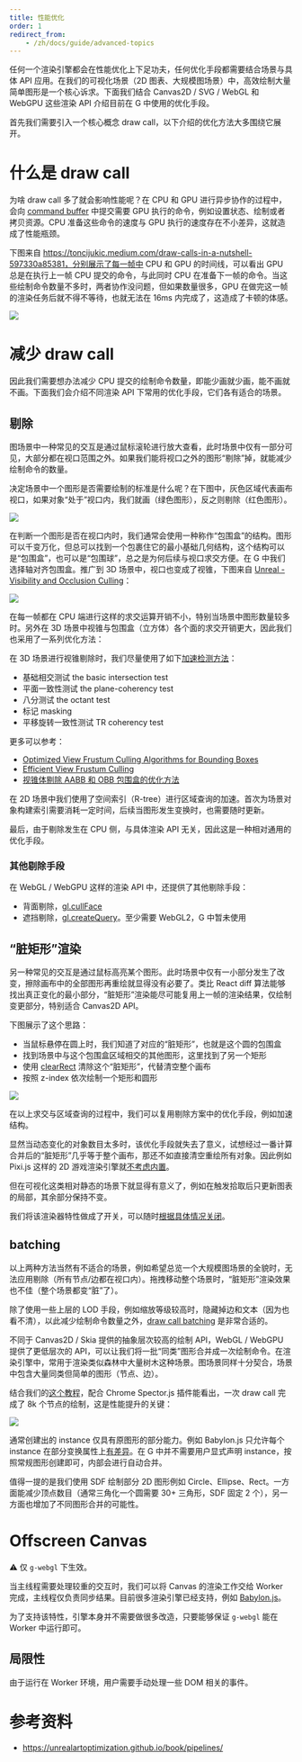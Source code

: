 ```yaml
---
title: 性能优化
order: 1
redirect_from:
    - /zh/docs/guide/advanced-topics
---
```


任何一个渲染引擎都会在性能优化上下足功夫，任何优化手段都需要结合场景与具体 API 应用。在我们的可视化场景（2D 图表、大规模图场景）中，高效绘制大量简单图形是一个核心诉求。下面我们结合 Canvas2D / SVG / WebGL 和 WebGPU 这些渲染 API 介绍目前在 G 中使用的优化手段。

首先我们需要引入一个核心概念 draw call，以下介绍的优化方法大多围绕它展开。

# 什么是 draw call

为啥 draw call 多了就会影响性能呢？在 CPU 和 GPU 进行异步协作的过程中，会向 [command buffer](https://www.w3.org/TR/webgpu/#command-buffers) 中提交需要 GPU 执行的命令，例如设置状态、绘制或者拷贝资源。CPU 准备这些命令的速度与 GPU 执行的速度存在不小差异，这就造成了性能瓶颈。

下图来自 https://toncijukic.medium.com/draw-calls-in-a-nutshell-597330a85381，分别展示了每一帧中 CPU 和 GPU 的时间线，可以看出 GPU 总是在执行上一帧 CPU 提交的命令，与此同时 CPU 在准备下一帧的命令。当这些绘制命令数量不多时，两者协作没问题，但如果数量很多，GPU 在做完这一帧的渲染任务后就不得不等待，也就无法在 16ms 内完成了，这造成了卡顿的体感。

![](https://gw.alipayobjects.com/mdn/rms_6ae20b/afts/img/A*OdI0SqKtWB0AAAAAAAAAAAAAARQnAQ)

# 减少 draw call

因此我们需要想办法减少 CPU 提交的绘制命令数量，即能少画就少画，能不画就不画。下面我们会介绍不同渲染 API 下常用的优化手段，它们各有适合的场景。

## 剔除

图场景中一种常见的交互是通过鼠标滚轮进行放大查看，此时场景中仅有一部分可见，大部分都在视口范围之外。如果我们能将视口之外的图形“剔除”掉，就能减少绘制命令的数量。

决定场景中一个图形是否需要绘制的标准是什么呢？在下图中，灰色区域代表画布视口，如果对象“处于”视口内，我们就画（绿色图形），反之则剔除（红色图形）。

![](https://gw.alipayobjects.com/mdn/rms_6ae20b/afts/img/A*IrstQLn0kVoAAAAAAAAAAAAAARQnAQ)

在判断一个图形是否在视口内时，我们通常会使用一种称作“包围盒”的结构。图形可以千变万化，但总可以找到一个包裹住它的最小基础几何结构，这个结构可以是“包围盒”，也可以是“包围球”，总之是为何后续与视口求交方便。在 G 中我们选择轴对齐包围盒。推广到 3D 场景中，视口也变成了视锥，下图来自 [Unreal - Visibility and Occlusion Culling](https://docs.unrealengine.com/Engine/Rendering/VisibilityCulling#viewfrustum)：

![](https://user-images.githubusercontent.com/3608471/78733815-18111d80-7979-11ea-940b-9886ec5cf5e4.png)

在每一帧都在 CPU 端进行这样的求交运算开销不小，特别当场景中图形数量较多时。另外在 3D 场景中视锥与包围盒（立方体）各个面的求交开销更大，因此我们也采用了一系列优化方法：

在 3D 场景进行视锥剔除时，我们尽量使用了如下[加速检测方法](https://github.com/antvis/GWebGPUEngine/issues/3)：

-   基础相交测试 the basic intersection test
-   平面一致性测试 the plane-coherency test
-   八分测试 the octant test
-   标记 masking
-   平移旋转一致性测试 TR coherency test

更多可以参考：

-   [Optimized View Frustum Culling Algorithms for Bounding Boxes](http://fileadmin.cs.lth.se/cs/Personal/Tomas_Akenine-Moller/pubs/vfcullbox.pdf.gz)
-   [Efficient View Frustum Culling](http://old.cescg.org/CESCG-2002/DSykoraJJelinek/)
-   [视锥体剔除 AABB 和 OBB 包围盒的优化方法](https://zhuanlan.zhihu.com/p/55915345)

在 2D 场景中我们使用了空间索引（R-tree）进行区域查询的加速。首次为场景对象构建索引需要消耗一定时间，后续当图形发生变换时，也需要随时更新。

最后，由于剔除发生在 CPU 侧，与具体渲染 API 无关，因此这是一种相对通用的优化手段。

### 其他剔除手段

在 WebGL / WebGPU 这样的渲染 API 中，还提供了其他剔除手段：

-   背面剔除，[gl.cullFace](https://developer.mozilla.org/zh-CN/docs/Web/API/WebGLRenderingContext/cullFace)
-   遮挡剔除，[gl.createQuery](https://developer.mozilla.org/en-US/docs/Web/API/WebGL2RenderingContext/createQuery)。至少需要 WebGL2，G 中暂未使用

## “脏矩形”渲染

另一种常见的交互是通过鼠标高亮某个图形。此时场景中仅有一小部分发生了改变，擦除画布中的全部图形再重绘就显得没有必要了。类比 React diff 算法能够找出真正变化的最小部分，“脏矩形”渲染能尽可能复用上一帧的渲染结果，仅绘制变更部分，特别适合 Canvas2D API。

下图展示了这个思路：

-   当鼠标悬停在圆上时，我们知道了对应的“脏矩形”，也就是这个圆的包围盒
-   找到场景中与这个包围盒区域相交的其他图形，这里找到了另一个矩形
-   使用 [clearRect](https://developer.mozilla.org/zh-CN/docs/Web/API/CanvasRenderingContext2D/clearRect) 清除这个“脏矩形”，代替清空整个画布
-   按照 z-index 依次绘制一个矩形和圆形

![](https://gw.alipayobjects.com/mdn/rms_6ae20b/afts/img/A*6zyLTL-AIbQAAAAAAAAAAAAAARQnAQ)

在以上求交与区域查询的过程中，我们可以复用剔除方案中的优化手段，例如加速结构。

显然当动态变化的对象数目太多时，该优化手段就失去了意义，试想经过一番计算合并后的“脏矩形”几乎等于整个画布，那还不如直接清空重绘所有对象。因此例如 Pixi.js 这样的 2D 游戏渲染引擎就[不考虑内置](https://github.com/pixijs/pixi.js/issues/3503)。

但在可视化这类相对静态的场景下就显得有意义了，例如在触发拾取后只更新图表的局部，其余部分保持不变。

我们将该渲染器特性做成了开关，可以随时[根据具体情况关闭](/zh/docs/api/renderer#enabledirtyrectanglerendering)。

## batching

以上两种方法当然有不适合的场景，例如希望总览一个大规模图场景的全貌时，无法应用剔除（所有节点/边都在视口内）。拖拽移动整个场景时，“脏矩形”渲染效果也不佳（整个场景都变“脏”了）。

除了使用一些上层的 LOD 手段，例如缩放等级较高时，隐藏掉边和文本（因为也看不清），以此减少绘制命令数量之外，[draw call batching](https://docs.unity3d.com/Manual/DrawCallBatching.html) 是非常合适的。

不同于 Canvas2D / Skia 提供的抽象层次较高的绘制 API，WebGL / WebGPU 提供了更低层次的 API，可以让我们将一批“同类”图形合并成一次绘制命令。在渲染引擎中，常用于渲染类似森林中大量树木这种场景。图场景同样十分契合，场景中包含大量同类但简单的图形（节点、边）。

结合我们的[这个教程](/zh/docs/guide/diving-deeper/camera)，配合 Chrome Spector.js 插件能看出，一次 draw call 完成了 8k 个节点的绘制，这是性能提升的关键：

![](https://gw.alipayobjects.com/mdn/rms_6ae20b/afts/img/A*-8GtQrpM-jsAAAAAAAAAAAAAARQnAQ)

通常创建出的 instance 仅具有原图形的部分能力。例如 Babylon.js 只允许每个 instance 在部分变换属性上[有差异](https://doc.babylonjs.com/divingDeeper/mesh/copies/instances)。在 G 中并不需要用户显式声明 instance，按照常规图形创建即可，内部会进行自动合并。

值得一提的是我们使用 SDF 绘制部分 2D 图形例如 Circle、Ellipse、Rect。一方面能减少顶点数目（通常三角化一个圆需要 30+ 三角形，SDF 固定 2 个），另一方面也增加了不同图形合并的可能性。

# Offscreen Canvas

⚠️ 仅 `g-webgl` 下生效。

当主线程需要处理较重的交互时，我们可以将 Canvas 的渲染工作交给 Worker 完成，主线程仅负责同步结果。目前很多渲染引擎已经支持，例如 [Babylon.js](https://doc.babylonjs.com/divingDeeper/scene/offscreenCanvas)。

为了支持该特性，引擎本身并不需要做很多改造，只要能够保证 `g-webgl` 能在 Worker 中运行即可。

## 局限性

由于运行在 Worker 环境，用户需要手动处理一些 DOM 相关的事件。

# 参考资料

-   https://unrealartoptimization.github.io/book/pipelines/
